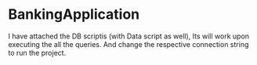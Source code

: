 # BankingApplication

I have attached the DB scriptis (with Data script as well), Its will work upon executing the all the queries.
And change the respective connection string to run the project.
